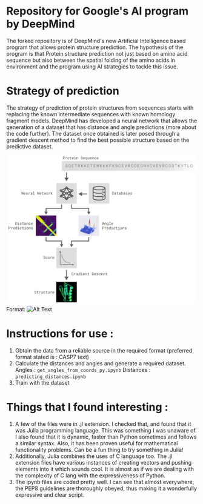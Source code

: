 # Repository for Google's AI program by DeepMind

The forked repository is of DeepMind's new Artificial Intelligence based program that allows protein structure prediction. 
The hypothesis of the program is that Protein structure prediction not just based on amino acid sequence but also between the
spatial folding of the amino acids in environment and the program using AI strategies to tackle this issue.

# Strategy of prediction

The strategy of prediction of protein structures from sequences starts with replacing the known intermediate sequences with known homology fragment models. DeepMind has developed a neural network that allows the generation of a dataset that has distance and angle predictions (more about the code further). The dataset once obtained is later posed through a gradient descent method to find the best possible structure based on the predictive dataset.

![Deep Mind](DeepMind.png)
Format: ![Alt Text](https://deepmind.com/blog/alphafold/#image-33461)

# Instructions for use : 

1. Obtain the data from a reliable source in the required format (preferred format stated is : CASP7 text)
2. Calculate the distances and angles and generate a required dataset.
    Angles : `get_angles_from_coords_py.ipynb`
    Distances : `predicting_distances.ipynb`
3. Train with the dataset
    

# Things that I found interesting :

1. A few of the files were in .jl extension. I checked that, and found that it was Julia programming language. This was     something I was unaware of. I also found that it is dynamic, faster than Python sometimes and follows a similar syntax. Also, it has been proven useful for mathematical functionality problems. Can be a fun thing to try something in Julia!
2. Additionally, Julia combines the uses of C language too. The .jl extension files have various instances of creating vectors and pushing elements into it which sounds cool. It is almost as if we are dealing with the complexity of C lang with the expressiveness of Python.
3. The ipynb files are coded pretty well. I can see that almost everywhere, the PEP8 guidelines are thoroughly obeyed, thus making it a wonderfully expressive and clear script.
